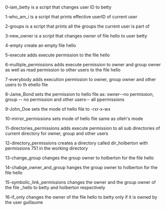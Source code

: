 0-iam_betty is a script that changes user ID to betty
1-who_am_i is a script that prints effective userID of current user
2-groups is a script that prints all the groups the current user is part of
3-new_owner is a script that changes owner of file hello to user betty
4-empty create an empty file hello
5-execute adds execute permission to the file hello
6-multiple_permissions adds execute permission to owner and group owner as well as read permission to other users to the file hello
7-everybody adds execution permission to owner, group owner and other users to th ehello file
8-Jame_Bond sets the permission to hello file as: owner--no permission, group -- no permission and other users-- all ppermissions
9-John_Doe sets the mode of hello file to -rxr-x-wx
10-mirror_permissions sets mode of hello file same as olleh's mode
11-directories_permissions adds execute permission to all sub directories of current directory for owner, group and other users
12-directory_permissions creates a directory called dir_holberton with permissions 751 in the working directory
13-change_group changes the group owner to holberton for the file hello
14-chabge_owner_and_group hanges the group owner to holberton for the file hello
15-symbolic_link_permissions changes the owner and the group owner of the file _hello to betty and holberton respectively
16-if_only changes the owner of the file hello to betty only if it is owned by the user guillaume


